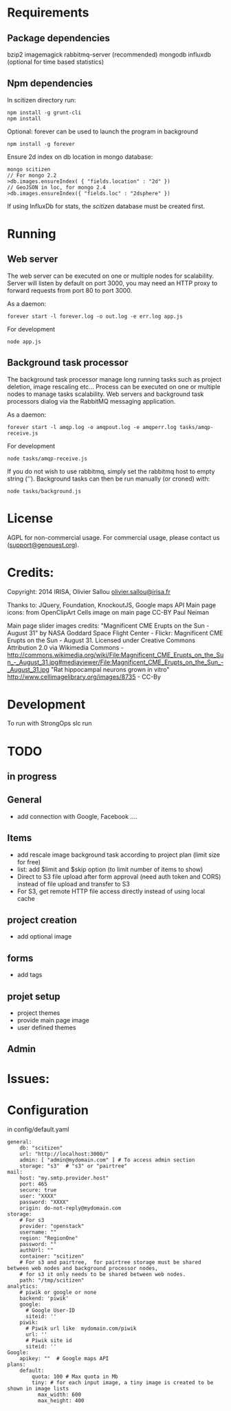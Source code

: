 # Requirements

## Package dependencies

bzip2
imagemagick
rabbitmq-server (recommended)
mongodb
influxdb (optional for time based statistics)

## Npm dependencies

In scitizen directory run:

    npm install -g grunt-cli
    npm install

Optional: forever can be used to launch the program in background

    npm install -g forever


Ensure 2d index on db location in mongo database:

    mongo scitizen
    // For mongo 2.2
    >db.images.ensureIndex( { "fields.location" : "2d" })
    // GeoJSON in loc, for mongo 2.4
    >db.images.ensureIndex({ "fields.loc" : "2dsphere" })


If using InfluxDb for stats, the *scitizen* database must be created first.

# Running

## Web server

The web server can be executed on one or multiple nodes for scalability.
Server will listen by default on port 3000, you may need an HTTP proxy to forward requests from port 80 to port 3000.

As a daemon:

    forever start -l forever.log -o out.log -e err.log app.js

For development

    node app.js

## Background task processor

The background task processor manage long running tasks such as project deletion, image rescaling etc...
Process can be executed on one or multiple nodes to manage tasks scalability.
Web servers and background task processors dialog via the RabbitMQ messaging application.

As a daemon:

    forever start -l amqp.log -o amqpout.log -e amqperr.log tasks/amqp-receive.js

For development

    node tasks/amqp-receive.js


If you do not wish to use rabbitmq, simply set the rabbitmq host to empty string ('').
Background tasks can then be run manually (or croned) with:

    node tasks/background.js


# License

AGPL for non-commercial usage. For commercial usage, please contact us (support@genouest.org).

# Credits:

Copyright: 2014 IRISA, Olivier Sallou <olivier.sallou@irisa.fr>

Thanks to: JQuery, Foundation, KnockoutJS, Google maps API
Main page icons: from OpenClipArt
Cells image on main page CC-BY Paul Neiman

Main page slider images credits:
  "Magnificent CME Erupts on the Sun - August 31" by NASA Goddard Space Flight Center - Flickr: Magnificent CME Erupts on the Sun - August 31. Licensed under Creative Commons Attribution 2.0 via Wikimedia Commons - http://commons.wikimedia.org/wiki/File:Magnificent_CME_Erupts_on_the_Sun_-_August_31.jpg#mediaviewer/File:Magnificent_CME_Erupts_on_the_Sun_-_August_31.jpg
  "Rat hippocampal neurons grown in vitro" http://www.cellimagelibrary.org/images/8735 - CC-By

# Development

  To run with StrongOps
    slc run


# TODO


## in progress


## General

* add connection with Google, Facebook ....

## Items

* add rescale image background task according to project plan (limit size for free)
* list: add $limit and $skip option (to limit number of items to show)
* Direct to S3 file upload after form approval (need auth token and CORS) instead of file upload and transfer to S3
* For S3, get remote HTTP file access directly instead of using local cache

## project creation

* add optional image

## forms

* add tags


## projet setup

* project themes
* provide main page image
* user defined themes

## Admin

# Issues:


# Configuration

in config/default.yaml

    general:
        db: "scitizen"
        url: "http://localhost:3000/"
        admin: [ "admin@mydomain.com" ] # To access admin section
        storage: "s3"  # "s3" or "pairtree"
    mail:
        host: "my.smtp.provider.host"
        port: 465
        secure: true
        user: "XXXX"
        password: "XXXX"
        origin: do-not-reply@mydomain.com
    storage:
        # For s3
        provider: "openstack"
        username: ""
        region: "RegionOne"
        password: ""
        authUrl: ""
        container: "scitizen"
        # For s3 and pairtree,  for pairtree storage must be shared between web nodes and background processor nodes,
        # for s3 it only needs to be shared between web nodes.
        path: "/tmp/scitizen"
    analytics:
        # piwik or google or none
        backend: 'piwik'
        google:
          # Google User-ID
          siteid: ''
        piwik:
          # Piwik url like  mydomain.com/piwik
          url: ''
          # Piwik site id
          siteid: ''
    Google:
        apikey: ""  # Google maps API
    plans:
        default:
            quota: 100 # Max quota in Mb
            tiny: # for each input image, a tiny image is created to be shown in image lists
              max_width: 600
              max_height: 400
